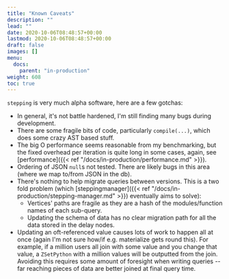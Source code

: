 ```yaml
---
title: "Known Caveats"
description: ""
lead: ""
date: 2020-10-06T08:48:57+00:00
lastmod: 2020-10-06T08:48:57+00:00
draft: false
images: []
menu:
  docs:
    parent: "in-production"
weight: 608
toc: true
---
```


`stepping` is very much alpha software, here are a few gotchas:

- In general, it's not battle hardened, I'm still finding many bugs during development.
- There are some fragile bits of code, particularly `compile(...)`, which does some crazy AST based stuff.
- The big O performance seems reasonable from my benchmarking, but the fixed overhead per iteration is quite long in some cases, again, see [performance]({{< ref "/docs/in-production/performance.md" >}}).
- Ordering of JSON `null`s not tested. There are likely bugs in this area (where we map to/from JSON in the db).
- There's nothing to help migrate queries between versions. This is a two fold problem (which [steppingmanager]({{< ref "/docs/in-production/stepping-manager.md" >}}) eventually aims to solve):
  - Vertices' paths are fragile as they are a hash of the modules/function names of each sub-query.
  - Updating the schema of data has no clear migration path for all the data stored in the delay nodes.
- Updating an oft-referenced value causes lots of work to happen all at once (again I'm not sure how/if e.g. materialize gets round this). For example, if a million users all join with some value and you change that value, a `ZSetPython` with a million values will be outputted from the join. Avoiding this requires some amount of foresight when writing queries -- far reaching pieces of data are better joined at final query time.
